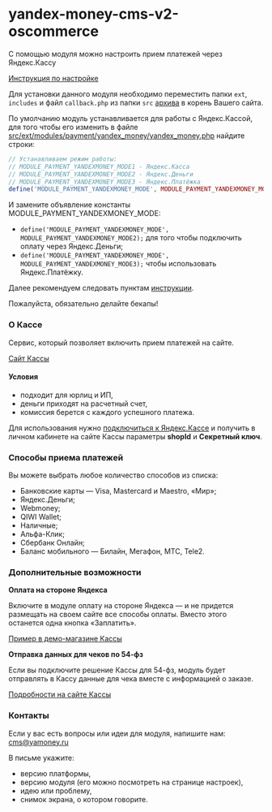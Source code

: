 # yandex-money-cms-v2-oscommerce

С помощью модуля можно настроить прием платежей через Яндекс.Кассу

[Инструкция по настройке](https://kassa.yandex.ru/manuals/oscommerce)

Для установки данного модуля необходимо переместить папки `ext`, `includes` и файл `callback.php` из папки `src` [архива](https://github.com/yandex-money/yandex-money-cms-v2-oscommerce/archive/master.zip) в корень Вашего сайта.

По умолчанию модуль устанавливается для работы с Яндекс.Кассой, для того чтобы его изменить в файле [src/ext/modules/payment/yandex_money/yandex_money.php](src/ext/modules/payment/yandex_money/yandex_money.php) найдите строки:
```php
// Устанавливаем режим работы:
// MODULE_PAYMENT_YANDEXMONEY_MODE1 - Яндекс.Касса
// MODULE_PAYMENT_YANDEXMONEY_MODE2 - Яндекс.Деньги
// MODULE_PAYMENT_YANDEXMONEY_MODE3 - Яндекс.Платёжка
define('MODULE_PAYMENT_YANDEXMONEY_MODE', MODULE_PAYMENT_YANDEXMONEY_MODE1);
```
И замените объявление константы MODULE_PAYMENT_YANDEXMONEY_MODE:
* `define('MODULE_PAYMENT_YANDEXMONEY_MODE', MODULE_PAYMENT_YANDEXMONEY_MODE2);` для того чтобы подключить оплату через Яндекс.Деньги;
* `define('MODULE_PAYMENT_YANDEXMONEY_MODE', MODULE_PAYMENT_YANDEXMONEY_MODE3);` чтобы использовать Яндекс.Платёжку.

Далее рекомендуем следовать пунктам [инструкции](https://kassa.yandex.ru/manuals/oscommerce).

Пожалуйста, обязательно делайте бекапы!

### О Кассе
Сервис, который позволяет включить прием платежей на сайте.

[Сайт Кассы](http://kassa.yandex.ru/)

#### Условия
* подходит для юрлиц и ИП,
* деньги приходят на расчетный счет, 
* комиссия берется с каждого успешного платежа.

Для использования нужно [подключиться к Яндекс.Кассе](https://money.yandex.ru/joinups) и получить в личном кабинете на сайте Кассы параметры **shopId** и **Секретный ключ**.

### Способы приема платежей
Вы можете выбрать любое количество способов из списка:

* Банковские карты — Visa, Mastercard и Maestro, «Мир»;
* Яндекс.Деньги;
* Webmoney;
* QIWI Wallet;
* Наличные;
* Альфа-Клик;
* Сбербанк Онлайн;
* Баланс мобильного — Билайн, Мегафон, МТС, Tele2.

### Дополнительные возможности

**Оплата на стороне Яндекса**

Включите в модуле оплату на стороне Яндекса — и не придется размещать на своем сайте все способы оплаты. Вместо этого останется одна кнопка «Заплатить».
 
[Пример в демо-магазине Кассы](https://kassa.yandex.ru/demo/index.html)

**Отправка данных для чеков по 54-фз**

Если вы подключите решение Кассы для 54-фз, модуль будет отправлять в Кассу данные для чека вместе с информацией о заказе.
 
[Подробности на сайте Кассы](https://kassa.yandex.ru/features) 

### Контакты
Если у вас есть вопросы или идеи для модуля, напишите нам: cms@yamoney.ru

В письме укажите:
* версию платформы,
* версию модуля (его можно посмотреть на странице настроек),
* идею или проблему,
* снимок экрана, о котором говорите.

